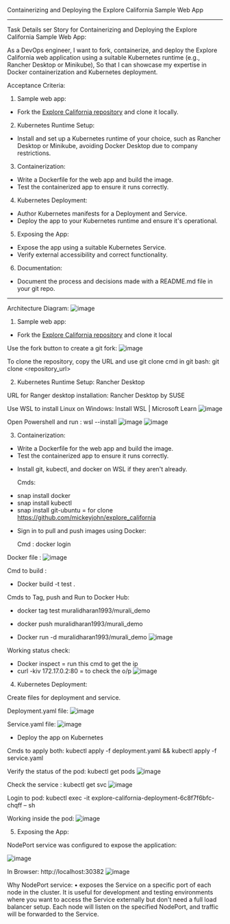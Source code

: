  Containerizing and Deploying the Explore California Sample Web App
_________________________________________________________________________________
Task Details
ser Story for Containerizing and Deploying the Explore California Sample Web App:
 
As a DevOps engineer,
I want to fork, containerize, and deploy the Explore California web application using a suitable Kubernetes runtime (e.g., Rancher Desktop or Minikube),
So that I can showcase my expertise in Docker containerization and Kubernetes deployment.
 
Acceptance Criteria:
 
1. Sample web app:
  - Fork the [Explore California repository](https://github.com/mickeyjohn/explore_california) and clone it locally.
 
2. Kubernetes Runtime Setup:
  - Install and set up a Kubernetes runtime of your choice, such as Rancher Desktop or Minikube, avoiding Docker Desktop due to company restrictions.
 
3. Containerization:
  - Write a Dockerfile for the web app and build the image.
  - Test the containerized app to ensure it runs correctly.
 
4. Kubernetes Deployment:
  - Author Kubernetes manifests for a Deployment and Service.
  - Deploy the app to your Kubernetes runtime and ensure it's operational.
 
5. Exposing the App:
  - Expose the app using a suitable Kubernetes Service.
  - Verify external accessibility and correct functionality.
 
6. Documentation:
  - Document the process and decisions made with a README.md file in your git repo.
____________________________________________________________________________________________________________________________________________________________________________________________
Architecture Diagram:
 ![image](https://github.com/user-attachments/assets/a85affe6-da09-4baf-bf2d-e1798cf295f5)

1. Sample web app:
  - Fork the [Explore California repository](https://github.com/mickeyjohn/explore_california) and clone it local

Use the fork button to create a git fork:
![image](https://github.com/user-attachments/assets/c6e9dccd-bca3-4583-afea-c06063b065ab)
 
To clone the repository, copy the URL and use git clone cmd in git bash: git clone <repository_url>

2. Kubernetes Runtime Setup: Rancher Desktop
  
URL for Ranger desktop installation: Rancher Desktop by SUSE 

Use WSL to install Linux on Windows:  Install WSL | Microsoft Learn
![image](https://github.com/user-attachments/assets/48fef023-1c40-4c22-85d2-2687167988f6)

Open Powershell and run : wsl --install
 ![image](https://github.com/user-attachments/assets/feab157d-5cf9-4162-8aaf-aabc722b1fec)
 ![image](https://github.com/user-attachments/assets/a7ee3d6b-5ede-4698-aba0-4f7db5a85e48)

3. Containerization:
  - Write a Dockerfile for the web app and build the image.
  - Test the containerized app to ensure it runs correctly.

* Install git, kubectl, and docker on WSL if they aren't already. 

  Cmds:
-	snap install docker
-	snap install kubectl
-	snap install git-ubuntu = for clone https://github.com/mickeyjohn/explore_california

* Sign in to pull and push images using Docker:

  Cmd : docker login

Docker file :
![image](https://github.com/user-attachments/assets/c8e473d6-bc49-419b-811a-a54dfbe28372)
 
Cmd to build :

-	Docker build -t test .

Cmds to Tag, push and Run to Docker Hub: 

-	docker tag test muralidharan1993/murali_demo
-	docker push muralidharan1993/murali_demo

-	Docker run -d muralidharan1993/murali_demo
![image](https://github.com/user-attachments/assets/a96cf923-8169-4221-a4f3-8a316f1ad129)
 
Working status check: 

-	Docker inspect <CONTAINERID> = run this cmd to get the ip 
-	curl -kiv 172.17.0.2:80  = to check the o/p
 ![image](https://github.com/user-attachments/assets/62078677-bb9d-41d4-91da-2ff8ac306dc9)

4. Kubernetes Deployment:

Create files for deployment and service.

Deployment.yaml  file:
![image](https://github.com/user-attachments/assets/fd19b8bf-47d5-4094-8ea2-229bbb77cf06)


 Service.yaml file:
![image](https://github.com/user-attachments/assets/181068de-4228-4c71-b9c3-58f143b844cc)

  - Deploy the app on Kubernetes

Cmds to apply both: kubectl apply -f deployment.yaml && kubectl apply -f service.yaml

Verify the status of the pod: kubectl get pods
![image](https://github.com/user-attachments/assets/9dcfe270-485e-4789-96ee-d900f477431c)
 
Check the service : kubectl get svc
 ![image](https://github.com/user-attachments/assets/0cdfb307-ba1a-4f49-a003-301a9de3e8e8)

Login to pod: kubectl exec -it explore-california-deployment-6c8f7f6bfc-chqff – sh

Working inside the pod:
 ![image](https://github.com/user-attachments/assets/5e0da5af-89d5-4147-9fb3-6d62e79559a1)

5. Exposing the App:

NodePort service was configured to expose the application:

 ![image](https://github.com/user-attachments/assets/ab6707ae-95da-4efd-97e3-2f03944bb1ba)

In  Browser:  http://localhost:30382
![image](https://github.com/user-attachments/assets/e626a163-b2cb-4935-9af0-efb65a1cf74f) 

 

Why NodePort service:
 •   exposes the Service on a specific port of each node in the cluster. It is useful for development and testing environments where you want to access the Service externally but don't need a full load balancer setup. Each node will listen on the specified NodePort, and traffic will be forwarded to the Service.
